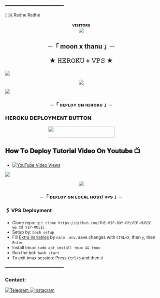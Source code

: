 ━━━━━━━━━━━━━━━━━━━━━━━
<p align="left">
    
🇮🇳 Radhe Radhe

<p align="center">
    <b>ᴠɪsɪᴛᴏʀs</b><br>
    <img align="middle" src="https://profile-counter.glitch.me/THE-VIP-BOY-OP/count.svg" />
</p>

<h2 align="center">
    ─「 moon x thanu 」─

★ 𝙷𝙴𝚁𝙾𝙺𝚄 + 𝚅𝙿𝚂 ★
</h2>
<img src="https://readme-typing-svg.herokuapp.com?color=FF0000&width=420&lines=♦𝙳𝙴𝙿𝙻𝙾𝚈+𝙾𝙽+𝙷𝙴𝚁𝙾𝙺𝚄♦;♨️+𝙽𝙾+𝙷𝙴𝚁𝙾𝙺𝚄+𝙱𝙰𝙽+𝙸𝚂𝚂𝚄𝙴+𝙰𝙻𝚂𝙾+𝚅𝙿𝚂+𝙳𝙴𝙿𝙻𝙾𝚈+📍+𝙿𝚁𝙴𝚂𝙴𝙽𝚃;🎭+𝙿𝙾𝚆𝙴𝚁𝙳+𝙱𝚈+𝐓𝐇𝐄+𝐕𝐈𝐏+𝐁𝐎𝐘+🎭">

<p align="center">
    <img src="https://te.legra.ph/file/7b51adb8645bb87510996.jpg">
</p>


<img src="https://readme-typing-svg.herokuapp.com?color=FF0000&width=420&lines=⚠️𝗙𝗢𝗥𝗞+𝗧𝗛𝗜𝗦+𝗥𝗘𝗣𝗢+𝗙𝗜𝗥𝗦𝗧𝗟𝗬⚠️">

<h3 align="center">
    ─「 ᴅᴇᴩʟᴏʏ ᴏɴ ʜᴇʀᴏᴋᴜ 」─
</h3>

<h3> 𝗛𝗘𝗥𝗢𝗞𝗨 𝗗𝗘𝗣𝗟𝗢𝗬𝗠𝗘𝗡𝗧 𝗕𝗨𝗧𝗧𝗢𝗡 </h3>

<p align="center">
    <a href="https://dashboard.heroku.com/new?template=https://github.com/THE-VIP-BOY-OP/VIP-MUSIC">
        <img src="https://img.shields.io/badge/Deploy%20On%20Heroku-bringle?style=for-the-badge&logo=heroku" width="220" height="38.45"/>
    </a>
</p>

## 𝐇𝐨𝐰 𝐓𝐨 𝐃𝐞𝐩𝐥𝐨𝐲 𝐓𝐮𝐭𝐨𝐫𝐢𝐚𝐥 𝐕𝐢𝐝𝐞𝐨 𝐎𝐧 𝐘𝐨𝐮𝐭𝐮𝐛𝐞 📺

- [![YouTube Video Views](https://img.shields.io/youtube/views/U8T5W3J1FNo?label=Tutorial+•+Heroku+•&style=social)](https://youtu.be/U8T5W3J1FNo)

<img src="https://readme-typing-svg.herokuapp.com?color=FF0000&width=420&lines=⚠️𝐈𝐟+𝐀𝐧𝐲+𝐄𝐫𝐫𝐨𝐫+𝐓𝐡𝐞𝐧+𝐒𝐞𝐧𝐝+𝐄𝐫𝐫𝐨𝐫+𝐈𝐧+𝐕𝐢𝐩+𝐃𝐦+...">
<p align="center">
    <a href="https://telegram.me/THE_VIP_BOY">
        <img src="https://img.shields.io/badge/-☆𝐃𝐌 𝐓𝐎 𝐕𝐈𝐏 𝐁𝐎𝐘%20☆-blue.svg?style=for-the-badge&logo=Telegram">
    </a>
</p>

<h3 align="center">
    ─「 ᴅᴇᴩʟᴏʏ ᴏɴ ʟᴏᴄᴀʟ ʜᴏsᴛ/ ᴠᴘs 」─
</h3>

### 🖇 VPS Deployment
- Clone repo: `git clone https://github.com/THE-VIP-BOY-OP/VIP-MUSIC && cd VIP-MUSIC`
- Setup by: `bash setup`
- Fill [Extra Variables](https://github.com/THE-VIP-BOY-OP/VIP-MUSIC/blob/master/sample.env) by `nano .env`, save changes with `CTRL+X`, then `y`, then `Enter`
- Install tmux: `sudo apt install tmux && tmux`
- Run the bot: `bash start`
- To exit tmux session: Press `Ctrl+b` and then `d`

━━━━━━━━━━━━━━━━━━━━━━━

### Contact:
<a href="https://t.me/THE_VIP_BOY_OP">
    <img title="Telegram" src="https://img.shields.io/badge/Telegram-%23000000.svg?&style=for-the-badge&logo=telegram&logoColor=61DAFB">
</a>
<a href="https://instagram.com/the.vip.boy">
    <img title="Instagram" src="https://img.shields.io/badge/instagram-%23E4405F.svg?&style=for-the-badge&logo=instagram&logoColor=white">
</a>
